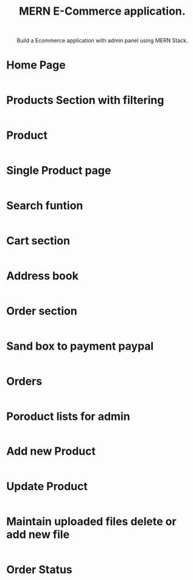 <div>
  <div align="center">
    <h1>MERN E-Commerce application.</h1>
    <div>
      <img src="./readme/images/typescript.svg" alt="" />
      <img src="./readme/images/react.svg" alt="" />
      <img src="./readme/images/tailwind.svg" alt="" />
      <img src="./readme/images/mongodb.svg" alt="" />
      <img src="./readme/images/shadcn.svg" alt="" />
    </div>
    <p style="font-size: 14px; text-align: center; margin-top: 15px; margin-bottom:4px;">
      Build a Ecommerce application with admin panel using MERN Stack.
    </p>
  </div>

  <div>
	<h1>Home Page</h1>
    <img src="./readme/screenshots/home.png" alt=""/>
  </div>
  
  <div>
	<h1>Products Section with filtering</h1>
    <img src="./readme/screenshots/products.png" alt=""/>
  </div>

  <div>
	<h1>Product</h1>
    <img src="./readme/screenshots/product.png" alt=""/>
  </div>

  <div>
	<h1>Single Product page</h1>
    <img src="./readme/screenshots/sProduct.png" alt=""/>
  </div>

  <div>
	<h1>Search funtion</h1>
    <img src="./readme/screenshots/search.png" alt=""/>
  </div>

  <div>
	<h1>Cart section</h1>
    <img src="./readme/screenshots/cart.png" alt=""/>
  </div>
  
  <div>
	<h1>Address book</h1>
    <img src="./readme/screenshots/address book.png" alt=""/>
  </div>

  
  <div>
	<h1>Order section</h1>
    <img src="./readme/screenshots/order.png" alt=""/>
  </div>

  <div>
	<h1>Sand box to payment paypal</h1>
    <img src="./readme/screenshots/paypal.png" alt=""/>
  </div>

  <div>
	<h1>Orders</h1>
    <img src="./readme/screenshots/orders.png" alt=""/>
  </div>

  <div>
	<h1>Poroduct lists for admin</h1>
    <img src="./readme/screenshots/added-prodcut.png" alt=""/>
  </div>

  <div>
	<h1>Add new Product</h1>
    <img src="./readme/screenshots/add-product.png" alt=""/>
  </div>

  <div>
	<h1>Update Product</h1>
    <img src="./readme/screenshots/update.png" alt=""/>
  </div>

  <div>
	<h1>Maintain uploaded files delete or add new file</h1>
    <img src="./readme/screenshots/update-poroduct.png" alt=""/>
  </div>

  <div>
	<h1>Order Status</h1>
    <img src="./readme/screenshots/order-status.png" alt=""/>
  </div>



  <div></div>
</div>
